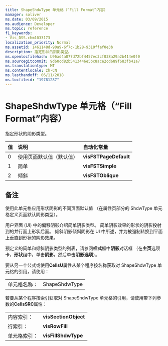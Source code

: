```yaml
---
title: ShapeShdwType 单元格（“Fill Format”内容）
manager: soliver
ms.date: 03/09/2015
ms.audience: Developer
ms.topic: reference
f1_keywords:
- Vis_DSS.chm1033173
localization_priority: Normal
ms.assetid: 1461148d-90a9-6f7c-1b28-9310ffaf0e3b
description: 指定形状的阴影类型。
ms.openlocfilehash: b96ad4a877d72bf4457ec3cf038a29a2b414e0f0
ms.sourcegitcommit: 9d60cd82b5413446e5bc8ace2cd689f683fb41a7
ms.translationtype: MT
ms.contentlocale: zh-CN
ms.lasthandoff: 06/11/2018
ms.locfileid: "19781287"
---
```

# <a name="shapeshdwtype-cell-fill-format-section"></a>ShapeShdwType 单元格（“Fill Format”内容）

指定形状的阴影类型。 
  
|**值**|**说明**|**自动化常量**|
|:-----|:-----|:-----|
|0  <br/> |使用页面默认值（默认值）  <br/> |**visFSTPageDefault** <br/> |
|1  <br/> |简单  <br/> |**visFSTSimple** <br/> |
|2  <br/> |倾斜  <br/> |**visFSTOblique** <br/> |
   
## <a name="remarks"></a>备注

使用此单元格应用形状阴影的不同页面默认值 （在属性页部分的 ShdwType 单元格定义页面默认阴影类型）。
  
用户界面 (UI) 中的偏移阴影介绍简单阴影类型。 简单阴影效果的形状的阴影投射到的并行面上形状后面。 倾斜阴影倾斜阴影在 UI 中所述，并为被强制转换到平面上垂直到形状的阴影效果。 
  
预定义的简单和倾斜阴影类型的列表，请参阅**样式**框中**阴影**对话框 （在**主页**选项卡，**形状**组中，单击**阴影**，然后单击**阴影选项**）。
  
要从另一个公式或使用**CellsU**属性从某个程序按名称获取对 ShapeShdwType 单元格的引用，请使用： 
  
|||
|:-----|:-----|
|单元格名称：  <br/> |ShapeShdwType  <br/> |
   
若要从某个程序按索引获取对 ShapeShdwType 单元格的引用，请使用带下列参数的**CellsSRC**属性： 
  
|||
|:-----|:-----|
|内容索引：  <br/> |**visSectionObject** <br/> |
|行索引：  <br/> |**visRowFill** <br/> |
|单元格索引：  <br/> |**visFillShdwType** <br/> |
   

